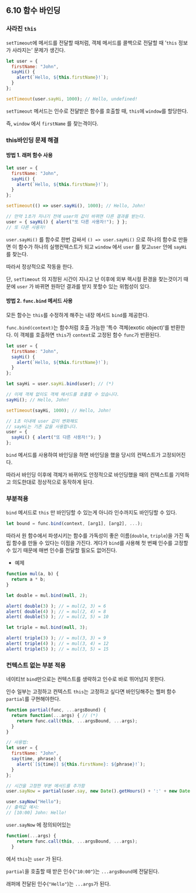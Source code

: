 ## 6.10 함수 바인딩

### 사라진 `this`

`setTimeout`에 메서드를 전달할 때처럼, 객체 메서드를 콜백으로 전달할 때 ’`this` 정보가 사라지는’ 문제가 생긴다.

```js
let user = {
  firstName: "John",
  sayHi() {
    alert(`Hello, ${this.firstName}!`);
  }
};

setTimeout(user.sayHi, 1000); // Hello, undefined!
```

`setTimeout` 메서드는 인수로 전달받은 함수를 호출할 때, `this`에 `window`를 할당한다.

즉, `window` 에서 `firstName` 를 찾는격이다.



### this바인딩 문제 해결

#### 방법 1. 래퍼 함수 사용

```js
let user = {
  firstName: "John",
  sayHi() {
    alert(`Hello, ${this.firstName}!`);
  }
};

setTimeout(() => user.sayHi(), 1000); // Hello, John!

// 만약 1초가 지나기 전에 user의 값이 바뀌면 다른 결과를 받는다.
user = { sayHi() { alert("또 다른 사용자!"); } };
// 또 다른 사용자!
```

`user.sayHi()` 를 함수로 한번 감싸서 `() => user.sayHi()` 으로 하나의 함수로 만들면 이 함수가 하나의 실행컨텍스트가 되고 `window` 에서 `user` 를 찾고`user` 안에 `sayHi` 를 찾는다.

따라서 정상적으로 작동을 한다.

단, `setTimeout` 의 지정된 시간이 지나고 난 이후에 외부 렉시컬 환경을 찾는것이기 때문에 `user` 가 바뀌면 원하던 결과를 받지 못할수 있는 위험성이 있다.



#### 방법 2. `func.bind` 메서드 사용

모든 함수는 `this`를 수정하게 해주는 내장 메서드 `bind`를 제공한다.

`func.bind(context)`는 함수처럼 호출 가능한 '특수 객체(exotic object)'를 반환한다. 이 객체를 호출하면 `this`가 `context`로 고정된 함수 `func`가 반환된다.

```js
let user = {
  firstName: "John",
  sayHi() {
    alert(`Hello, ${this.firstName}!`);
  }
};

let sayHi = user.sayHi.bind(user); // (*)

// 이제 객체 없이도 객체 메서드를 호출할 수 있습니다.
sayHi(); // Hello, John!

setTimeout(sayHi, 1000); // Hello, John!

// 1초 이내에 user 값이 변화해도
// sayHi는 기존 값을 사용합니다.
user = {
  sayHi() { alert("또 다른 사용자!"); }
};
```

`bind` 메서드를 사용하여 바인딩을 하면 바인딩을 했을 당시의 컨텍스트가 고정되어진다.

따라서 바인딩 이후에 객체가 바뀌어도 안정적으로 바인딩했을 때의 컨텍스트를 기억하고 의도한대로 정상적으로 동작하게 된다.



### 부분적용

`bind` 메서드로 `this` 만 바인딩할 수 있는게 아니라 인수까지도 바인딩할 수 있다.

```js
let bound = func.bind(context, [arg1], [arg2], ...);
```

따라서 원 함수에서 파생시키는 함수를 가독성이 좋은 이름(`double`, `triple`)을 가진 독립 함수를 만들 수 있다는 이점을 가진다. 게다가 `bind`를 사용해 첫 번째 인수를 고정할 수 있기 때문에 매번 인수를 전달할 필요도 없어진다.

- 예제

```js
function mul(a, b) {
  return a * b;
}

let double = mul.bind(null, 2);

alert( double(3) ); // = mul(2, 3) = 6
alert( double(4) ); // = mul(2, 4) = 8
alert( double(5) ); // = mul(2, 5) = 10

let triple = mul.bind(null, 3);

alert( triple(3) ); // = mul(3, 3) = 9
alert( triple(4) ); // = mul(3, 4) = 12
alert( triple(5) ); // = mul(3, 5) = 15
```



### 컨텍스트 없는 부분 적용

네이티브 `bind`만으로는 컨텍스트를 생략하고 인수로 바로 뛰어넘지 못한다.

인수 일부는 고정하고 컨텍스트 `this`는 고정하고 싶다면 바인딩해주는 헬퍼 함수 `partial`를 구현해야한다.

```js
function partial(func, ...argsBound) {
  return function(...args) { // (*)
    return func.call(this, ...argsBound, ...args);
  }
}

// 사용법:
let user = {
  firstName: "John",
  say(time, phrase) {
    alert(`[${time}] ${this.firstName}: ${phrase}!`);
  }
};

// 시간을 고정한 부분 메서드를 추가함
user.sayNow = partial(user.say, new Date().getHours() + ':' + new Date().getMinutes());

user.sayNow("Hello");
// 출력값 예시:
// [10:00] John: Hello!
```

`user.sayNow` 에 정의되어있는 

```js
function(...args) {
    return func.call(this, ...argsBound, ...args);
  }
```

에서 `this`는 `user` 가 된다.

`partial`을 호출할 때 받은 인수(`"10:00"`)는 `...argsBound`에 전달된다.

래퍼에 전달된 인수(`"Hello"`)는 `...args`가 된다.